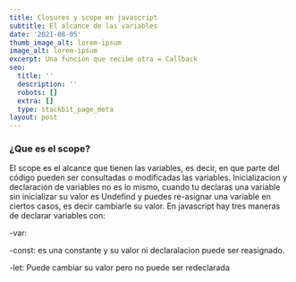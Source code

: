 ```yaml
---
title: Closures y scope en javascript
subtitle: El alcance de las variables
date: '2021-08-05'
thumb_image_alt: lorem-ipsum
image_alt: lorem-ipsum
excerpt: Una funcion que recibe otra = Callback
seo:
  title: ''
  description: ''
  robots: []
  extra: []
  type: stackbit_page_meta
layout: post
---
```

### ¿Que es el scope?

El scope es el alcance que tienen las variables, es decir, en que parte del código pueden ser consultadas o modificadas las variables. Inicializacion y declaración de variables no es lo mismo, cuando tu declaras una variable sin inicializar su valor es Undefind y puedes re-asignar una variable en ciertos casos, es decir cambiarle su valor. En javascript hay tres maneras de declarar variables con:

\-var:

\-const: es una constante y su valor ni declaralacion puede ser reasignado.

\-let: Puede cambiar su valor pero no puede ser redeclarada
